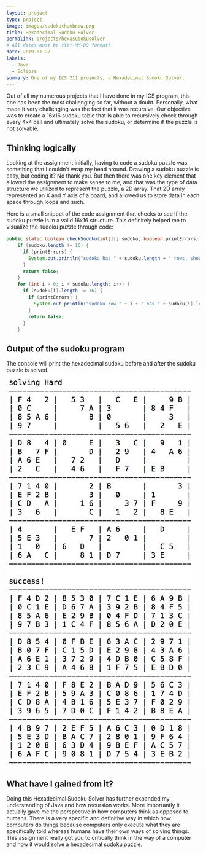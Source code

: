 ```yaml
---
layout: project
type: project
image: images/sudokuthumbnew.png
title: Hexadecimal Sudoku Solver
permalink: projects/hexasudokusolver
# All dates must be YYYY-MM-DD format!
date: 2019-01-27
labels:
  - Java
  - Eclipse
summary: One of my ICS 211 projects, a Hexadecimal Sudoku Solver.
---
```


Out of all my numerous projects that I have done in my ICS program, this one has been the most challenging so far, without a doubt. Personally, what made it very challenging was the fact that it was recursive. Our objective was to create a 16x16 sudoku table that is able to recursively check through every 4x4 cell and ultimately solve the sudoku, or determine if the puzzle is not solvable.

## Thinking logically

Looking at the assignment initially, having to code a sudoku puzzle was something that I couldn't wrap my head around. Drawing a sudoku puzzle is easy, but coding it? No thank you. But then there was one key element that allowed the assignment to make sense to me, and that was the type of data structure we utilized to represent the puzzle, a 2D array. That 2D array represented an X and Y axis of a board, and allowed us to store data in each space through loops and such. 

Here is a small snippet of the code assignment that checks to see if the sudoku puzzle is in a valid 16x16 structure. This definitely helped me to visualize the sudoku puzzle through code:
```java
public static boolean checkSudoku(int[][] sudoku, boolean printErrors) {
    if (sudoku.length != 16) {
      if (printErrors) {
        System.out.println("sudoku has " + sudoku.length + " rows, should have 16");
      }
      return false;
    }
    for (int i = 0; i < sudoku.length; i++) {
      if (sudoku[i].length != 16) {
        if (printErrors) {
          System.out.println("sudoku row " + i + " has " + sudoku[i].length + " cells, should have 16");
        }
        return false;
      }
    }
```
## Output of the sudoku program

The console will print the hexadecimal sudoku before and after the sudoku puzzle is solved.
<img class="ui small centered rounded image" src="../images/hexasudoku.png"> 


## What have I gained from it?

Doing this Hexadecimal Sudoku Solver has further expanded my understanding of Java and how recursion works. More importantly it actually gave me the perspective in how computers think as opposed to humans. There is a very specific and definitive way in which how computers do things because computers only execute what they are specifically told whereas humans have their own ways of solving things. This assignment really got you to critically think in the way of a computer and how it would solve a hexadecimal sudoku puzzle.
